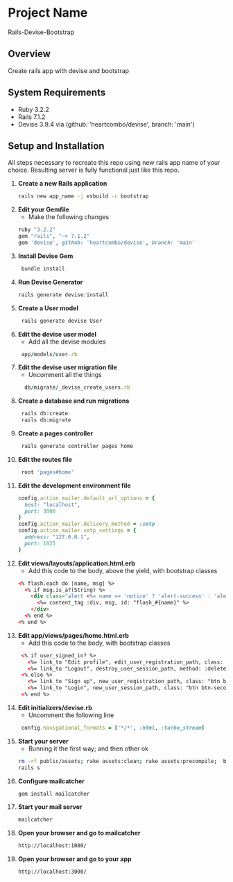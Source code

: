 # Project Name
Rails-Devise-Bootstrap

## Overview
Create rails app with devise and bootstrap

## System Requirements
- Ruby 3.2.2
- Rails 7.1.2
- Devise 3.9.4 via (github: 'heartcombo/devise', branch: 'main')

## Setup and Installation
   All steps necessary to recreate this repo using new rails app name of your choice. Resulting server is fully functional just like this repo.
1. **Create a new Rails application**
   ```bash
   rails new app_name -j esbuild -c bootstrap
   ```
3. **Edit your Gemfile**
   - Make the following changes
   ```ruby
   ruby "3.2.2"
   gem "rails", "~> 7.1.2"
   gem 'devise', github: 'heartcombo/devise', branch: 'main'
   ```
4. **Install Devise Gem**
   ```bash
    bundle install
    ```
4. **Run Devise Generator**
   ```bash
   rails generate devise:install
   ```
5. **Create a User model**
   ```bash
    rails generate devise User
    ```
6. **Edit the devise user model**
   - Add all the devise modules
   ```ruby
    app/models/user.rb
    ```
6. **Edit the devise user migration file**
   - Uncomment all the things
   ```ruby
     db/migrate/_devise_create_users.rb
   ```
6. **Create a database and run migrations**
   ```bash
    rails db:create
    rails db:migrate
    ```
6. **Create a pages controller**
    ```bash
     rails generate controller pages home
    ```
7. **Edit the routes file**
    ```ruby
     root 'pages#home'
    ```
8. **Edit the development environment file**
    ```ruby
    config.action_mailer.default_url_options = {
      host: "localhost",
      port: 3000
    }
    config.action_mailer.delivery_method = :smtp
    config.action_mailer.smtp_settings = {
      address: "127.0.0.1",
      port: 1025
    }
    ```
8. **Edit views/layouts/application.html.erb**
   - Add this code to the body, above the yield, with bootstrap classes
   ```html
   <% flash.each do |name, msg| %>
     <% if msg.is_a?(String) %>
       <div class="alert <%= name == 'notice' ? 'alert-success' : 'alert-danger' %>">
         <%= content_tag :div, msg, id: "flash_#{name}" %>
       </div>
     <% end %>
   <% end %>
   ```
9. **Edit app/views/pages/home.html.erb**
   - Add this code to the body, with bootstrap classes
   ```html
    <% if user_signed_in? %>
      <%= link_to "Edit profile", edit_user_registration_path, class: "btn btn-primary" %>
      <%= link_to "Logout", destroy_user_session_path, method: :delete, data: { turbo_method: :delete }, class: "btn btn-danger" %>
    <% else %>
      <%= link_to "Sign up", new_user_registration_path, class: "btn btn-success" %>
      <%= link_to "Login", new_user_session_path, class: "btn btn-secondary" %>
    <% end %>
   ```
12. **Edit initializers/devise.rb**
    - Uncomment the following line
    ```ruby
     config.navigational_formats = ['*/*', :html, :turbo_stream]
    ```
13. **Start your server**
    - Running it the first way; and then other ok
    ```bash
    rm -rf public/assets; rake assets:clean; rake assets:precompile;  bin/dev
    rails s
    ```
14. **Configure mailcatcher**
    ```bash
    gem install mailcatcher
    ```
14. **Start your mail server**
    ```bash
    mailcatcher
    ```
15. **Open your browser and go to mailcatcher**
    ```bash
    http://localhost:1080/
    ```
16. **Open your browser and go to your app**
    ```bash
    http://localhost:3000/
    ```
